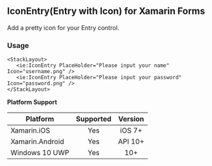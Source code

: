 ## IconEntry(Entry with Icon) for Xamarin Forms

Add a pretty icon for your Entry control.


### Usage

```xaml
<StackLayout>
   <ie:IconEntry PlaceHolder="Please input your name" Icon="username.png" />
   <ie:IconEntry PlaceHolder="Please input your password" Icon="password.png" />
</StackLayout>
```

**Platform Support**

|Platform|Supported|Version|
| ------------------- | :-----------: | :------------------: |
|Xamarin.iOS|Yes|iOS 7+|
|Xamarin.Android|Yes|API 10+|
|Windows 10 UWP|Yes|10+|
